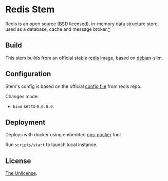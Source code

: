# Redis Stem

Redis is an open source (BSD licensed), in-memory data structure store, used as a database, cache and message broker.[\*](https://redis.io/)

## Build

This stem builds from an official stable [redis](https://hub.docker.com/_/redis) image, based on [debian](https://hub.docker.com/_/debian)-slim.

## Configuration

Stem's config is based on the official [config file](https://raw.githubusercontent.com/antirez/redis/5.0.5/redis.conf) from redis repo.

Changes made:

* `bind` set to `0.0.0.0`.

## Deployment

Deploys with docker using embedded [ops-docker](https://github.com/ops-tools/ops-docker) tool.

Run `scripts/start` to launch local instance.

## License

[The Unlicense](LICENSE).
